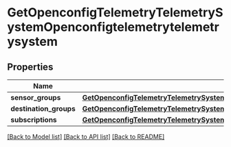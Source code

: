 # GetOpenconfigTelemetryTelemetrySystemOpenconfigtelemetrytelemetrysystem

## Properties
Name | Type | Description | Notes
------------ | ------------- | ------------- | -------------
**sensor_groups** | [**GetOpenconfigTelemetryTelemetrySystemOpenconfigtelemetrytelemetrysystemSensorgroups**](GetOpenconfigTelemetryTelemetrySystemOpenconfigtelemetrytelemetrysystemSensorgroups.md) |  | [optional] 
**destination_groups** | [**GetOpenconfigTelemetryTelemetrySystemOpenconfigtelemetrytelemetrysystemDestinationgroups**](GetOpenconfigTelemetryTelemetrySystemOpenconfigtelemetrytelemetrysystemDestinationgroups.md) |  | [optional] 
**subscriptions** | [**GetOpenconfigTelemetryTelemetrySystemOpenconfigtelemetrytelemetrysystemSubscriptions**](GetOpenconfigTelemetryTelemetrySystemOpenconfigtelemetrytelemetrysystemSubscriptions.md) |  | [optional] 

[[Back to Model list]](../README.md#documentation-for-models) [[Back to API list]](../README.md#documentation-for-api-endpoints) [[Back to README]](../README.md)


